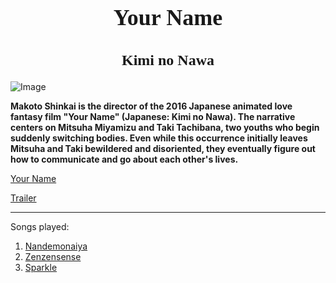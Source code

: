 <h1 align="center" style="font-family: TimesNewRoman; font-size: 36px;"><b>Your Name</b></h1>
<h2 align="center" style="font-family: TimesNewRoman; font-size: 24px;"><b>Kimi no Nawa</b></h2>

![Image](https://m.media-amazon.com/images/M/MV5BNGYyNmI3M2YtNzYzZS00OTViLTkxYjAtZDIyZmE1Y2U1ZmQ2XkEyXkFqcGdeQXVyMTA4NjE0NjEy._V1_.jpg)

**Makoto Shinkai is the director of the 2016 Japanese animated love fantasy film "Your Name" (Japanese: Kimi no Nawa). The narrative centers on Mitsuha Miyamizu and Taki Tachibana, two youths who begin suddenly switching bodies. Even while this occurrence initially leaves Mitsuha and Taki bewildered and disoriented, they eventually figure out how to communicate and go about each other's lives.**

[Your Name](https://www.imdb.com/title/tt5311514/)


[Trailer](https://youtu.be/xU47nhruN-Q?si=vfDT-uZA2BWQmeQ-)

---

Songs played:
1. [Nandemonaiya](https://youtu.be/nnYfcis1JbE?si=ndYTPORZP-_JcTNg)
2. [Zenzensense](https://youtu.be/qp0AktOIAag?si=rCZlxvutLs30jm3z)
3. [Sparkle](https://youtu.be/a2GujJZfXpg?si=IXPa3OGmMHnCL-kf)

